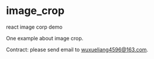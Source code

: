 # image_crop
react image corp demo

One example about image crop.


Contract:
please send email to wuxueliang4596@163.com.
